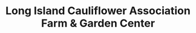 ---
title: "Long Island Cauliflower Association Farm & Garden Center"
url: /riverhead/long-island-cauliflower-association-farm-und-garden-center/
shop: Garten-Center
---
